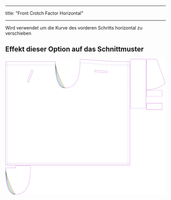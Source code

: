 - - -
title: "Front Crotch Factor Horizontal"
- - -

Wird verwendet um die Kurve des vorderen Schritts horizontal zu verschieben

## Effekt dieser Option auf das Schnittmuster

![Dieses Bild zeigt den Effekt dieser Option, indem es mehrere Varianten überlagert, die einen anderen Wert für diese Option haben](waralee_crotchfactorfronthor_sample.svg "Effect of this option on the pattern")
